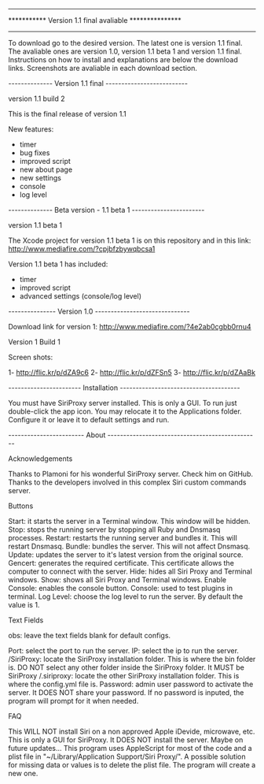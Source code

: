 ***********************************************************
*********** Version 1.1 final avaliable ***************
***********************************************************

To download go to the desired version. The latest one is version 1.1 final.
The avaliable ones are version 1.0, version 1.1 beta 1 and version 1.1 final.
Instructions on how to install and explanations are below the download links.
Screenshots are avaliable in each download section.

-------------- Version 1.1 final --------------------------

version 1.1 build 2

This is the final release of version 1.1

New features:

- timer
- bug fixes
- improved script
- new about page
- new settings
- console
- log level

-------------- Beta version - 1.1 beta 1 -----------------------

version 1.1 beta 1

The Xcode project for version 1.1 beta 1 is on this repository and in this link: http://www.mediafire.com/?cpjbfzbywqbcsa1

Version 1.1 beta 1 has included:
- timer
- improved script
- advanced settings (console/log level)

--------------- Version 1.0 ------------------------------

Download link for version 1: http://www.mediafire.com/?4e2ab0cgbb0rnu4

Version 1 Build 1

Screen shots:

1- http://flic.kr/p/dZA9c6
2- http://flic.kr/p/dZFSn5
3- http://flic.kr/p/dZAaBk

----------------------- Installation --------------------------------------

You must have SiriProxy server installed. This is only a GUI.
To run just double-click the app icon. You may relocate it to the Applications folder.
Configure it or leave it to default settings and run.

------------------------ About ------------------------------------------------

Acknowledgements

Thanks to Plamoni for his wonderful SiriProxy server. Check him on GitHub.
Thanks to the developers involved in this complex Siri custom commands server.

Buttons

Start: it starts the server in a Terminal window. This window will be hidden.
Stop: stops the running server by stopping all Ruby and Dnsmasq processes.
Restart: restarts the running server and bundles it. This will restart Dnsmasq.
Bundle: bundles the server. This will not affect Dnsmasq.
Update: updates the server to it's latest version from the original source.
Gencert: generates the required certificate. This certificate allows the computer to connect with the server.
Hide: hides all Siri Proxy and Terminal windows.
Show: shows all Siri Proxy and Terminal windows.
Enable Console: enables the console button.
Console: used to test plugins in terminal.
Log Level: choose the log level to run the server. By default the value is 1.

Text Fields

obs: leave the text fields blank for default configs.

Port: select the port to run the server.
IP: select the ip to run the server.
/SiriProxy: locate the SiriProxy installation folder. This is where the bin folder is. DO NOT select any other folder inside the SiriProxy folder. It MUST be SiriProxy
/.siriproxy: locate the other SiriProxy installation folder. This is where the config.yml file is.
Password: admin user password to activate the server. It DOES NOT share your password. If no password is inputed, the program will prompt for it when needed.

FAQ

This WILL NOT install Siri on a non approved Apple iDevide, microwave, etc.
This is only a GUI for SiriProxy. It DOES NOT install the server. Maybe on future updates...
This program uses AppleScript for most of the code and a plist file in "~/Library/Application Support/Siri Proxy/". A possible solution for missing data or values is to delete the plist file. The program will create a new one.